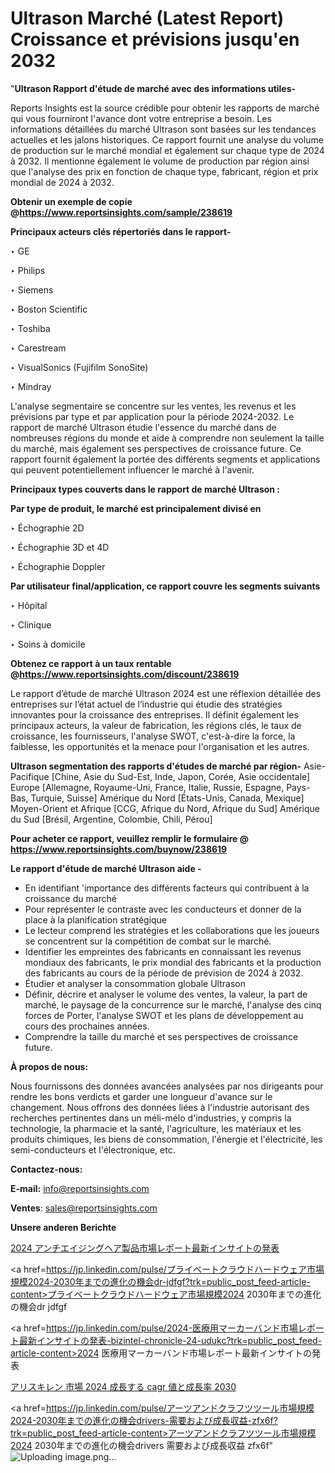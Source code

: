 # Ultrason Marché (Latest Report) Croissance et prévisions jusqu'en 2032

"<strong>Ultrason Rapport d'étude de marché avec des informations utiles-</strong>

Reports Insights est la source crédible pour obtenir les rapports de marché qui vous fourniront l'avance dont votre entreprise a besoin. Les informations détaillées du marché Ultrason sont basées sur les tendances actuelles et les jalons historiques. Ce rapport fournit une analyse du volume de production sur le marché mondial et également sur chaque type de 2024 à 2032. Il mentionne également le volume de production par région ainsi que l'analyse des prix en fonction de chaque type, fabricant, région et prix mondial de 2024 à 2032.

<strong><b>Obtenir un exemple de copie @</b></strong><a href=https://www.reportsinsights.com/sample/238619><strong><b>https://www.reportsinsights.com/sample/238619</b></strong></a>

<b>Principaux acteurs clés répertoriés dans le rapport-</b>

<b> </b>‣ GE

‣ Philips

‣ Siemens

‣ Boston Scientific

‣ Toshiba

‣ Carestream

‣ VisualSonics (Fujifilm SonoSite)

‣ Mindray

L'analyse segmentaire se concentre sur les ventes, les revenus et les prévisions par type et par application pour la période 2024-2032. Le rapport de marché Ultrason étudie l'essence du marché dans de nombreuses régions du monde et aide à comprendre non seulement la taille du marché, mais également ses perspectives de croissance future. Ce rapport fournit également la portée des différents segments et applications qui peuvent potentiellement influencer le marché à l'avenir.

<strong>Principaux types couverts dans le rapport de marché Ultrason :</strong>

<strong>Par type de produit, le marché est principalement divisé en</strong>

‣ Échographie 2D

‣ Échographie 3D et 4D

‣ Échographie Doppler

<strong>Par utilisateur final/application, ce rapport couvre les segments suivants</strong>

‣ Hôpital

‣ Clinique

‣ Soins à domicile

<strong><b>Obtenez ce rapport à un taux rentable @</b></strong><a href=https://www.reportsinsights.com/discount/238619><strong><b>https://www.reportsinsights.com/discount/238619</b></strong></a>

Le rapport d’étude de marché Ultrason 2024 est une réflexion détaillée des entreprises sur l’état actuel de l’industrie qui étudie des stratégies innovantes pour la croissance des entreprises. Il définit également les principaux acteurs, la valeur de fabrication, les régions clés, le taux de croissance, les fournisseurs, l'analyse SWOT, c'est-à-dire la force, la faiblesse, les opportunités et la menace pour l'organisation et les autres.

<strong>Ultrason segmentation des rapports d'études de marché par région-</strong>
Asie-Pacifique [Chine, Asie du Sud-Est, Inde, Japon, Corée, Asie occidentale]
Europe [Allemagne, Royaume-Uni, France, Italie, Russie, Espagne, Pays-Bas, Turquie, Suisse]
Amérique du Nord [États-Unis, Canada, Mexique]
Moyen-Orient et Afrique [CCG, Afrique du Nord, Afrique du Sud]
Amérique du Sud [Brésil, Argentine, Colombie, Chili, Pérou]

<strong>Pour acheter ce rapport, veuillez remplir le formulaire @   <a href=https://www.reportsinsights.com/buynow/238619>https://www.reportsinsights.com/buynow/238619</a></strong>

<strong>Le rapport d'étude de marché Ultrason aide -</strong>
<ul>
  <li>En identifiant 'importance des différents facteurs qui contribuent à la croissance du marché</li>
  <li>Pour représenter le contraste avec les conducteurs et donner de la place à la planification stratégique</li>
  <li>Le lecteur comprend les stratégies et les collaborations que les joueurs se concentrent sur la compétition de combat sur le marché.</li>
  <li>Identifier les empreintes des fabricants en connaissant les revenus mondiaux des fabricants, le prix mondial des fabricants et la production des fabricants au cours de la période de prévision de 2024 à 2032.</li>
  <li>Étudier et analyser la consommation globale Ultrason</li>
  <li>Définir, décrire et analyser le volume des ventes, la valeur, la part de marché, le paysage de la concurrence sur le marché, l'analyse des cinq forces de Porter, l'analyse SWOT et les plans de développement au cours des prochaines années.</li>
  <li>Comprendre la taille du marché et ses perspectives de croissance future.</li>
</ul>
<strong>À propos de nous:</strong>

Nous fournissons des données avancées analysées par nos dirigeants pour rendre les bons verdicts et garder une longueur d'avance sur le changement. Nous offrons des données liées à l'industrie autorisant des recherches pertinentes dans un méli-mélo d'industries, y compris la technologie, la pharmacie et la santé, l'agriculture, les matériaux et les produits chimiques, les biens de consommation, l'énergie et l'électricité, les semi-conducteurs et l'électronique, etc.

<strong>Contactez-nous:</strong>

<strong>E-mail:</strong> <a href=mailto:info@reportsinsights.com>info@reportsinsights.com</a>

<strong>Ventes</strong>: <a href=mailto:sales@reportsinsights.com>sales@reportsinsights.com</a>

<strong>Unsere anderen Berichte</strong>

<a href=https://www.linkedin.com/pulse/2024-アンチエイジングヘア製品市場レポート最新インサイトの発表-tribunal-analytics-360-ldmhf/>2024 アンチエイジングヘア製品市場レポート最新インサイトの発表</a>

<a href=https://jp.linkedin.com/pulse/プライベートクラウドハードウェア市場規模2024-2030年までの進化の機会dr-jdfgf?trk=public_post_feed-article-content>プライベートクラウドハードウェア市場規模2024 2030年までの進化の機会dr jdfgf</a>

<a href=https://jp.linkedin.com/pulse/2024-医療用マーカーバンド市場レポート最新インサイトの発表-bizintel-chronicle-24-udukc?trk=public_post_feed-article-content>2024 医療用マーカーバンド市場レポート最新インサイトの発表</a>

<a href=https://www.linkedin.com/pulse/アリスキレン-市場-2024-成長する-cagr-値と成長率-2030-community-market-research-h3l8f/>アリスキレン 市場 2024 成長する cagr 値と成長率 2030</a>

<a href=https://jp.linkedin.com/pulse/アーツアンドクラフツツール市場規模2024-2030年までの進化の機会drivers-需要および成長収益-zfx6f?trk=public_post_feed-article-content>アーツアンドクラフツツール市場規模2024 2030年までの進化の機会drivers 需要および成長収益 zfx6f</a>"
![Uploading image.png…]()
